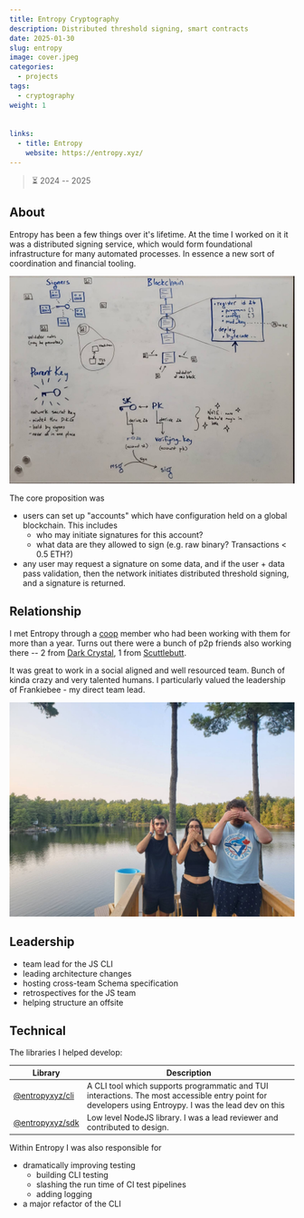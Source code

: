 ```yaml
---
title: Entropy Cryptography
description: Distributed threshold signing, smart contracts
date: 2025-01-30
slug: entropy
image: cover.jpeg
categories:
  - projects
tags:
  - cryptography
weight: 1


links:
  - title: Entropy
    website: https://entropy.xyz/
---
```


> ⏳ 2024 -- 2025 <br />


## About

Entropy has been a few things over it's lifetime. At the time I worked on it it
was a distributed signing service, which would form foundational infrastructure
for many automated processes. In essence a new sort of coordination and
financial tooling.

![A whiteboard diagram I drew mapping Entropy functionality](whiteboard.jpeg)

The core proposition was
- users can set up "accounts" which have configuration held on a global
  blockchain. This includes
    - who may initiate signatures for this account?
    - what data are they allowed to sign (e.g. raw binary? Transactions < 0.5 ETH?)
- any user may request a signature on some data, and if the user + data pass
  validation, then the network initiates distributed threshold signing, and a
  signature is returned.


## Relationship

I met Entropy through a [coop](/p/protozoa) member who had been working with
them for more than a year. Turns out there were a bunch of p2p friends also
working there -- 2 from [Dark Crystal](/p/dark-crystal), 1 from
[Scuttlebutt](/p/scuttlebutt).

It was great to work in a social aligned and well resourced team. Bunch of kinda
crazy and very talented humans. I particularly valued the leadership of
Frankiebee - my direct team lead.

![From an offsite outside Toronto](offsite.jpeg)


## Leadership

- team lead for the JS CLI
- leading architecture changes
- hosting cross-team Schema specification
- retrospectives for the JS team
- helping structure an offsite


## Technical

The libraries I helped develop:

| Library | Description |
|---|---|
| [@entropyxyz/cli](https://www.npmjs.com/package/@entropyxyz/cli) | A CLI tool which supports programmatic and TUI interactions. The most accessible entry point for developers using Entroypy. I was the lead dev on this |
| [@entropyxyz/sdk](https://www.npmjs.com/package/@entropyxyz/sdk) | Low level NodeJS library. I was a lead reviewer and contributed to design. |

Within Entropy I was also responsible for
- dramatically improving testing
    - building CLI testing
    - slashing the run time of CI test pipelines
    - adding logging
- a major refactor of the CLI


